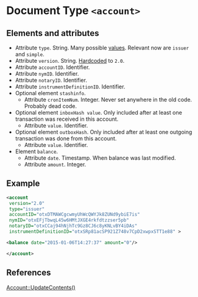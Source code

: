 # Document Type `<account>`

## Elements and attributes

* Attribute `type`. String. Many possible [values](https://github.com/Open-Transactions/opentxs/blob/3204ab5fe31afbb2b6b4456ef8dc860b5658884e/src/core/Account.cpp#L163). Relevant now are `issuer` and `simple`.
* Attribute `version`. String. [Hardcoded](https://github.com/Open-Transactions/opentxs/blob/3204ab5fe31afbb2b6b4456ef8dc860b5658884e/src/core/Contract.cpp#L241) to `2.0`.
* Attribute `accountID`. Identifier.
* Attribute `nymID`. Identifier.
* Attribute `notaryID`. Identifier.
* Attribute `instrumentDefinitionID`. Identifier.
* Optional element `stashinfo`.
    * Attribute `cronItemNum`. Integer. Never set anywhere in the old code.
      Probably dead code.
* Optional element `inboxHash value`. Only included after at least one
  transaction was received in this account.
    * Attribute `value`. Identifier.
* Optional element `outboxHash`. Only included after at least one
  outgoing transaction was done from this account.
    * Attribute `value`. Identifier.
* Element `balance`.
    * Attribute `date`. Timestamp. When balance was last modified.
    * Attribute `amount`. Integer.

## Example

```xml
<account
 version="2.0"
 type="issuer"
 accountID="otxDTMAWCgcwmyUhWcQWYJk8ZUNd9ybiE7is"
 nymID="otxEFjTbwqL45w6HMtJXGE4rkfdtzzser5pb"
 notaryID="otxCCaj94hNjhTc9Gz8CJ6c8yKNLvBY4iDAs"
 instrumentDefinitionID="otxSRp81acSP921Z748v7CpD2xwpxSTT1e88" >

<balance date="2015-01-06T14:27:37" amount="0"/>

</account>
```

## References

[Account::UpdateContents()](https://github.com/Open-Transactions/opentxs/blob/3204ab5fe31afbb2b6b4456ef8dc860b5658884e/src/core/Account.cpp#L741)
